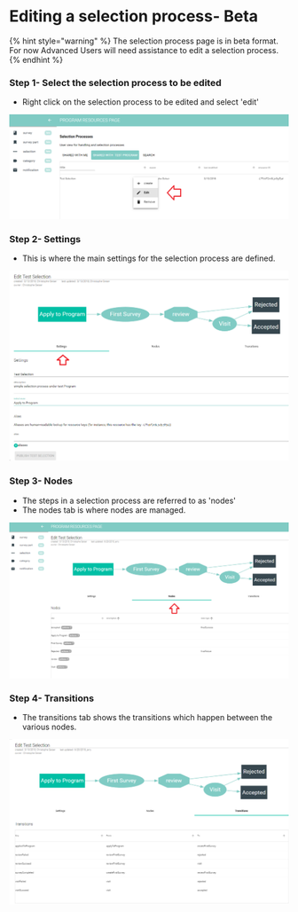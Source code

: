# Editing a selection process- Beta

{% hint style="warning" %}
The selection process page is in beta format.  For now Advanced Users will need assistance to edit a selection process.
{% endhint %}

### Step 1- Select the selection process to be edited

* Right click on the selection process to be edited and select 'edit'

![](../../../../.gitbook/assets/image%20%28140%29.png)

### Step 2- Settings 

* This is where the main settings for the selection process are defined.

![](../../../../.gitbook/assets/image%20%2860%29.png)

### Step 3- Nodes

* The steps in a selection process are referred to as 'nodes'
* The nodes tab is where nodes are managed. 

![](../../../../.gitbook/assets/image%20%2855%29.png)

### Step 4- Transitions

* The transitions tab shows the transitions which happen between the various nodes.

![](../../../../.gitbook/assets/image%20%28128%29.png)

